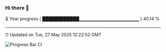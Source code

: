 ### Hi there 👋

⏳ Year progress { ████████████▁▁▁▁▁▁▁▁▁▁▁▁▁▁▁▁▁▁ } 40.14 %

---

⏰ Updated on Tue, 27 May 2025 12:22:52 GMT

![Progress Bar CI](https://github.com/Shyam-Makwana/GitHub-Actions-Demo/workflows/Progress%20Bar%20CI/badge.svg)
